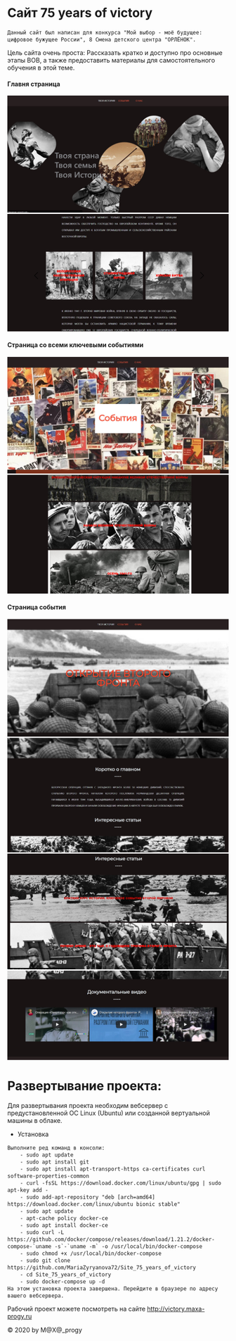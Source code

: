 # Сайт 75 years of victory
    Данный сайт был написан для конкурса "Мой выбор - моё будущее: цифровое бужущее России", 8 Смена детского центра "ОРЛЁНОК".
 Цель сайта очень проста: Рассказать кратко и доступно про основные этапы ВОВ, а также предоставить материалы для самостоятельного обучения в этой теме.
#### Главня страница
 ![alt tag](readme_static/1.jpg)​
 ![alt tag](readme_static/2.jpg)​
 
 #### Страница со всеми ключевыми событиями
  ![alt tag](readme_static/3.jpg)​
  ![alt tag](readme_static/4.jpg)​
  
 #### Страница события
  ![alt tag](readme_static/5.jpg)​
  ![alt tag](readme_static/6.jpg)​
  ![alt tag](readme_static/7.jpg)​
   ![alt tag](readme_static/8.jpg)​
  
# Развертывание проекта:
    
   Для развертывания проекта необходим вебсервер с предустановленной OC Linux (Ubuntu) или созданной вертуальной машины в облаке.

   + Установка
   
    Выполните ред команд в консоли: 
        - sudo apt update
        - sudo apt install git
        - sudo apt install apt-transport-https ca-certificates curl software-properties-common
        - curl -fsSL https://download.docker.com/linux/ubuntu/gpg | sudo apt-key add -
        - sudo add-apt-repository "deb [arch=amd64] https://download.docker.com/linux/ubuntu bionic stable"
        - sudo apt update
        - apt-cache policy docker-ce
        - sudo apt install docker-ce
        - sudo curl -L https://github.com/docker/compose/releases/download/1.21.2/docker-compose-`uname -s`-`uname -m` -o /usr/local/bin/docker-compose
        - sudo chmod +x /usr/local/bin/docker-compose
        - sudo git clone https://github.com/MariaZyryanova72/Site_75_years_of_victory
        - cd Site_75_years_of_victory
        - sudo docker-compose up -d
    На этом установка проекта завершена. Перейдите в браузере по адресу вашего вебсервера.
Рабочий проект можете посмотреть на сайте http://victory.maxa-progy.ru
 

© 2020 by M@X@_progy